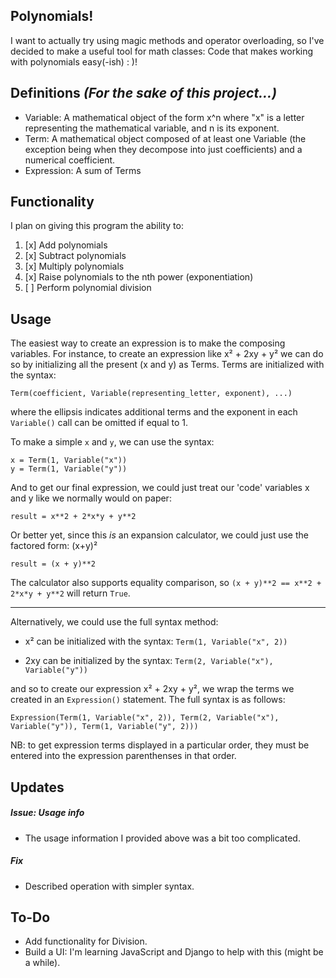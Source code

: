 Polynomials!
---
I want to actually try using magic methods and operator overloading, so I've decided to make a useful tool for math classes: Code that makes working with polynomials easy(-ish) : )!

Definitions _(For the sake of this project...)_
---
- Variable: A mathematical object of the form x^n where "x" is a letter representing the mathematical variable, and n is its exponent.
- Term: A mathematical object composed of at least one Variable (the exception being when they decompose into just coefficients) and a numerical coefficient.
- Expression: A sum of Terms

Functionality
---
I plan on giving this program the ability to:

1. [x] Add polynomials
2. [x] Subtract polynomials
3. [x] Multiply polynomials
4. [x] Raise polynomials to the nth power (exponentiation)
5. [ ] Perform polynomial division

Usage
---
The easiest way to create an expression is to make the composing variables. For instance, to create an expression like x² + 2xy + y² we can do so by initializing all the present (x and y) as Terms. Terms are initialized with the syntax:

`Term(coefficient, Variable(representing_letter, exponent), ...)`

where the ellipsis indicates additional terms and the exponent in each `Variable()` call can be omitted if equal to 1.

To make a simple `x` and `y`, we can use the syntax:

```
x = Term(1, Variable("x"))
y = Term(1, Variable("y"))
```

And to get our final expression, we could just treat our 'code' variables x and y like we normally would on paper:

`result = x**2 + 2*x*y + y**2`

Or better yet, since this _is_ an expansion calculator, we could just use the factored form: (x+y)²

`result = (x + y)**2`

The calculator also supports equality comparison, so `(x + y)**2 == x**2 + 2*x*y + y**2` will return `True`.

---

Alternatively, we could use the full syntax method:

- x² can be initialized with the syntax: `Term(1, Variable("x", 2))`

- 2xy can be initialized by the syntax: `Term(2, Variable("x"), Variable("y"))`


and so to create our expression x² + 2xy + y², we wrap the terms we created in an `Expression()` statement. The full syntax is as follows:

`Expression(Term(1, Variable("x", 2)), Term(2, Variable("x"), Variable("y")), Term(1, Variable("y", 2)))`


NB: to get expression terms displayed in a particular order, they must be entered into the expression parenthenses in that order.

Updates
---
##### Issue: Usage info
- The usage information I provided above was a bit too complicated.
##### Fix
- Described operation with simpler syntax.

To-Do
---
- Add functionality for Division.
- Build a UI: I'm learning JavaScript and Django to help with this (might be a while).

